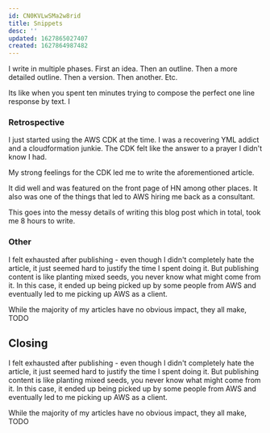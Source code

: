 ```yaml
---
id: CN0KVLwSMa2w8rid
title: Snippets
desc: ''
updated: 1627865027407
created: 1627864987482
---
```



I write in multiple phases. First an idea. Then an outline. Then a more detailed outline. Then a version. Then another. Etc.

Its like when you spent ten minutes trying to compose the perfect one line response by text. I 

### Retrospective
I just started using the AWS CDK at the time. I was a recovering YML addict and a cloudformation junkie. The CDK felt like the answer to a prayer I didn't know I had.

My strong feelings for the CDK led me to write the aforementioned article. 

It did well and was featured on the front page of HN among other places. It also was one of the things that led to AWS hiring me back as a consultant. 

This goes into the messy details of writing this blog post which in total, took me 8 hours to write. 

### Other
I felt exhausted after publishing - even though I didn't completely hate the article, it just seemed hard to justify the time I spent doing it. But publishing content is like planting mixed seeds, you never know what might come from it. 
In this case, it ended up being picked up by some people from AWS and eventually led to me picking up AWS as a client. 

While the majority of my articles have no obvious impact, they all make, TODO


## Closing



I felt exhausted after publishing - even though I didn't completely hate the article, it just seemed hard to justify the time I spent doing it. But publishing content is like planting mixed seeds, you never know what might come from it. 
In this case, it ended up being picked up by some people from AWS and eventually led to me picking up AWS as a client. 

While the majority of my articles have no obvious impact, they all make, TODO


